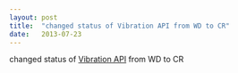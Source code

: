 ```yaml
---
layout: post
title:  "changed status of Vibration API from WD to CR"
date:   2013-07-23
---
```


changed status of [Vibration API](http://www.w3.org/TR/vibration/) from WD to CR

